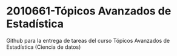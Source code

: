 # 2010661-Tópicos Avanzados de Estadística
Github para la entrega de tareas del curso Tópicos Avanzados de Estadística (Ciencia de datos)
